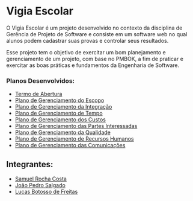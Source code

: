 # Vigia Escolar

O Vigia Escolar é um projeto desenvolvido no contexto da disciplina de Gerência de Projeto de Software e consiste em um software web no qual alunos podem cadastrar suas provas e controlar seus resultados.

Esse projeto tem o objetivo de exercitar um bom planejamento e gerenciamento de um projeto, com base no PMBOK, a fim de praticar e exercitar as boas práticas e fundamentos da Engenharia de Software.

### Planos Desenvolvidos:
* [Termo de Abertura](https://github.com/samuelrcosta/vigiaescolar/blob/master/Termo%20de%20Abertura%20do%20Projeto.docx)
* [Plano de Gerenciamento do Escopo](https://github.com/samuelrcosta/vigiaescolar/blob/master/Planejamento/Planos/Plano%20de%20Gerenciamento%20do%20Escopo.docx)
* [Plano de Gerenciamento da Integração](https://github.com/samuelrcosta/vigiaescolar/blob/master/Planejamento/Planos/Plano%20de%20Gerenciamento%20da%20Integrac%CC%A7a%CC%83o.docx)
* [Plano de Gerenciamento de Tempo](https://github.com/samuelrcosta/vigiaescolar/blob/master/Planejamento/Planos/Plano%20de%20Gerenciamento%20de%20Tempo.docx)
* [Plano de Gerenciamento dos Custos](https://github.com/samuelrcosta/vigiaescolar/blob/master/Planejamento/Planos/Plano%20de%20Gerenciamento%20dos%20Custos.docx)
* [Plano de Gerenciamento das Partes Interessadas](https://github.com/samuelrcosta/vigiaescolar/blob/master/Planejamento/Planos/Plano%20de%20Gerenciamento%20das%20Partes%20Interessadas.docx)
* [Plano de Gerenciamento da Qualidade](https://github.com/samuelrcosta/vigiaescolar/blob/master/Planejamento/Planos/Plano%20de%20Gerenciamento%20da%20Qualidade.docx)
* [Plano de Gerenciamento de Recursos Humanos](https://github.com/samuelrcosta/vigiaescolar/blob/master/Planejamento/Planos/Plano%20de%20Gerenciamento%20dos%20Custos.docx)
* [Plano de Gerenciamento das Comunicações](https://github.com/samuelrcosta/vigiaescolar/blob/master/Planejamento/Planos/Plano%20de%20Gerenciamento%20dos%20Custos.docx)

## Integrantes:
- [Samuel Rocha Costa](https://github.com/samuelrcosta)
- [João Pedro Salgado](https://github.com/joaopsalgado)
- [Lucas Botosso de Freitas](https://github.com/lucasbdf)

